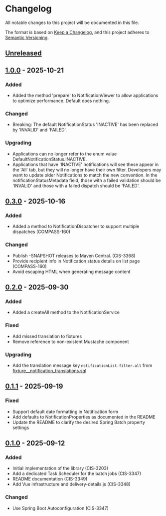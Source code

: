 # Changelog

All notable changes to this project will be documented in this file.

The format is based on [Keep a Changelog](https://keepachangelog.com/en/1.0.0/),
and this project adheres to [Semantic Versioning](https://semver.org/spec/v2.0.0.html).

## [Unreleased]

## [1.0.0] - 2025-10-21

### Added

- Added the method 'prepare' to NotificationViewer to allow applications to optimize performance. Default does nothing.

### Changed

- Breaking: The default NotificationStatus 'INACTIVE' has been replaced by 'INVALID' and 'FAILED'.

### Upgrading

- Applications can no longer refer to the enum value DefaultNotificationStatus.INACTIVE.
- Applications that have 'INACTIVE' notifications will see these appear in the 'All' tab, but they will no longer have their own filter. Developers may want to update older Notifications to match the new convention. In the notificationStatusMetadata field, those with a failed validation should be 'INVALID' and those with a failed dispatch should be 'FAILED'.

## [0.3.0] - 2025-10-16

### Added

- Added a method to NotificationDispatcher to support multiple dispatches (COMPASS-160)

### Changed

- Publish -SNAPSHOT releases to Maven Central. (CIS-3368)
- Provide recipient info in Notification status details on list page (COMPASS-160)
- Avoid escaping HTML when generating message content

## [0.2.0] - 2025-09-30

### Added

- Added a createAll method to the NotificationService

### Fixed

- Add missed translation to fixtures
- Remove reference to non-existent Mustache component

### Upgrading

- Add the translation message key `notificationList.filter.all` from [fixture\_\_notification_translations.sql](./setup/migrations/fixture__notification_translations.sql)

## [0.1.1] - 2025-09-19

### Fixed

- Support default date formatting in Notification form
- Add defaults to NotificationProperties as documented in the README
- Update the README to clarify the desired Spring Batch property settings

## [0.1.0] - 2025-09-12

### Added

- Initial implementation of the library (CIS-3203)
- Add a dedicated Task Scheduler for the batch jobs (CIS-3347)
- README documentation (CIS-3349)
- Add Vue infrastructure and delivery-details.js (CIS-3348)

### Changed

- Use Spring Boot Autoconfiguration (CIS-3347)

[unreleased]: https://github.com/OHSU-OCTRI/notification-lib/compare/v1.0.0...HEAD
[1.0.0]: https://github.com/OHSU-OCTRI/notification-lib/compare/v0.3.0...v1.0.0
[0.3.0]: https://github.com/OHSU-OCTRI/notification-lib/compare/v0.2.0...v0.3.0
[0.2.0]: https://github.com/OHSU-OCTRI/notification-lib/compare/v0.1.1...v0.2.0
[0.1.1]: https://source.ohsu.edu/OCTRI-Apps/compass/compare/v0.1.0...v0.1.1
[0.1.0]: https://source.ohsu.edu/OCTRI-Apps/compass/tree/v0.1.0

